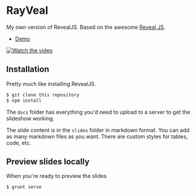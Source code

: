 # RayVeal
My own version of RevealJS. Based on the awesome [Reveal JS](https://github.com/hakimel/reveal.js).

- [Demo](http://raybo.org/rayveal)



[![Watch the video](http://img.youtube.com/vi/S53U5x_4tBM/0.jpg)](http://youtu.be/S53U5x_4tBM)



## Installation
Pretty much like installing RevealJS.

```sh
$ git clone this repository
$ npm install
```

The `docs` folder has everything you'd need to upload to a server to get the slideshow working.

The slide content is in the `slides` folder in markdown format. You can add as many markdown files as you want. There are custom styles for tables, code, etc.


## Preview slides locally

When you're ready to preview the slides

```sh
$ grunt serve
```
